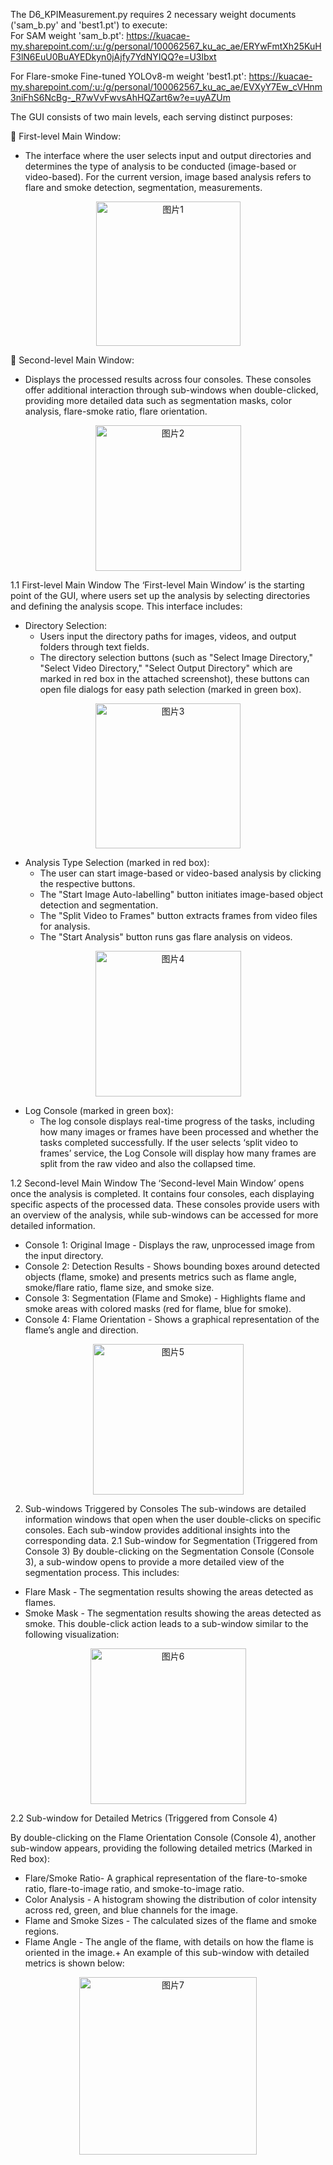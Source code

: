 The D6_KPIMeasurement.py requires 2 necessary weight documents ('sam_b.py' and 'best1.pt') to execute:  
For SAM weight 'sam_b.pt': https://kuacae-my.sharepoint.com/:u:/g/personal/100062567_ku_ac_ae/ERYwFmtXh25KuHF3lN6EuU0BuAYEDkyn0jAjfy7YdNYIQQ?e=U3lbxt  

For Flare-smoke Fine-tuned YOLOv8-m weight 'best1.pt': https://kuacae-my.sharepoint.com/:u:/g/personal/100062567_ku_ac_ae/EVXyY7Ew_cVHnm3niFhS6NcBg-_R7wVvFwvsAhHQZart6w?e=uyAZUm


The GUI consists of two main levels, each serving distinct purposes:  

	First-level Main Window: 
   - The interface where the user selects input and output directories and determines the type of analysis to be conducted (image-based or video-based). For the current version, image based analysis refers to flare and smoke detection, segmentation, measurements.
<p align="center">
   <img width="231" alt="图片1" src="https://github.com/user-attachments/assets/56bcc487-3e60-439e-afdb-bc818ed984f6">
</p>



	Second-level Main Window: 
   - Displays the processed results across four consoles. These consoles offer additional interaction through sub-windows when double-clicked, providing more detailed data such as segmentation masks, color analysis, flare-smoke ratio, flare orientation.
<p align="center">
   <img width="233" alt="图片2" src="https://github.com/user-attachments/assets/0cb9dfc6-5acc-43d0-a553-673a5f425861">
</p>


1.1 First-level Main Window
The ‘First-level Main Window’ is the starting point of the GUI, where users set up the analysis by selecting directories and defining the analysis scope. This interface includes:
- Directory Selection:
  - Users input the directory paths for images, videos, and output folders through text fields.
  - The directory selection buttons (such as "Select Image Directory," "Select Video Directory," "Select Output Directory" which are marked in red box in the attached screenshot), these buttons can open file dialogs for easy path selection (marked in green box).

<p align="center">
   <img width="232" alt="图片3" src="https://github.com/user-attachments/assets/f90a2747-3254-483a-b900-e49c1768e2ba">
</p>
 

- Analysis Type Selection (marked in red box):
  - The user can start image-based or video-based analysis by clicking the respective buttons. 
  - The "Start Image Auto-labelling" button initiates image-based object detection and segmentation.
  - The "Split Video to Frames" button extracts frames from video files for analysis.
  - The "Start Analysis" button runs gas flare analysis on videos.
 
<p align="center">
    <img width="233" alt="图片4" src="https://github.com/user-attachments/assets/b312e3a5-22a4-4f40-a531-9484204aa81a">
</p>


- Log Console (marked in green box):
  - The log console displays real-time progress of the tasks, including how many images or frames have been processed and whether the tasks completed successfully. If the user selects ‘split video to frames’ service, the Log Console will display how many frames are split from the raw video and also the collapsed time.

1.2 Second-level Main Window
The ‘Second-level Main Window’ opens once the analysis is completed. It contains four consoles, each displaying specific aspects of the processed data. These consoles provide users with an overview of the analysis, while sub-windows can be accessed for more detailed information.
- Console 1: Original Image - Displays the raw, unprocessed image from the input directory.
- Console 2: Detection Results - Shows bounding boxes around detected objects (flame, smoke) and presents metrics such as flame angle, smoke/flare ratio, flame size, and smoke size.
- Console 3: Segmentation (Flame and Smoke) - Highlights flame and smoke areas with colored masks (red for flame, blue for smoke).
- Console 4: Flame Orientation - Shows a graphical representation of the flame’s angle and direction.

 
<p align="center">
     <img width="241" alt="图片5" src="https://github.com/user-attachments/assets/76d22fec-1fbf-4a08-a8e0-5fa4e6274d6b">
</p>



2. Sub-windows Triggered by Consoles
The sub-windows are detailed information windows that open when the user double-clicks on specific consoles. Each sub-window provides additional insights into the corresponding data.
2.1	Sub-window for Segmentation (Triggered from Console 3)
By double-clicking on the Segmentation Console (Console 3), a sub-window opens to provide a more detailed view of the segmentation process. This includes:

- Flare Mask - The segmentation results showing the areas detected as flames.
- Smoke Mask - The segmentation results showing the areas detected as smoke.
This double-click action leads to a sub-window similar to the following visualization:
 
<p align="center">
    <img width="249" alt="图片6" src="https://github.com/user-attachments/assets/85645d78-972c-406e-856a-f988061ae04a">
</p>

2.2	Sub-window for Detailed Metrics (Triggered from Console 4)

By double-clicking on the Flame Orientation Console (Console 4), another sub-window appears, providing the following detailed metrics (Marked in Red box):

- Flare/Smoke Ratio- A graphical representation of the flare-to-smoke ratio, flare-to-image ratio, and smoke-to-image ratio.
- Color Analysis - A histogram showing the distribution of color intensity across red, green, and blue channels for the image.
- Flame and Smoke Sizes - The calculated sizes of the flame and smoke regions.
- Flame Angle - The angle of the flame, with details on how the flame is oriented in the image.+
An example of this sub-window with detailed metrics is shown below:
 <p align="center">
    <img width="284" alt="图片7" src="https://github.com/user-attachments/assets/4550d102-60bd-41c7-aca4-91ada277847f">
</p>



